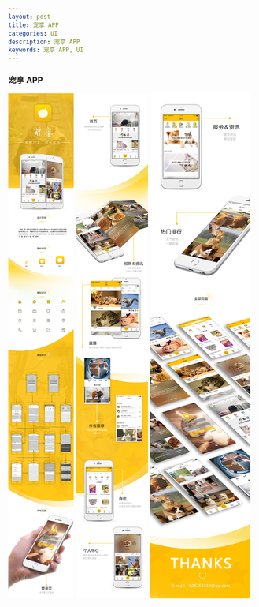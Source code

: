 ```yaml
---
layout: post
title: 宠享 APP
categories: UI
description: 宠享 APP
keywords: 宠享 APP, UI
---
```


### 宠享 APP


![](/images/posts/catapp/app1.jpg)
![](/images/posts/catapp/app2.jpg)
![](/images/posts/catapp/app3.jpg)




